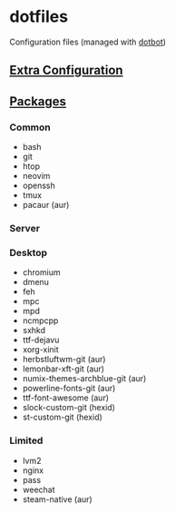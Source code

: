 dotfiles
========

Configuration files (managed with [dotbot](https://github.com/anishathalye/dotbot))

## [Extra Configuration](CONFIG.md)

## [Packages](http://repo.hexid.me/)

### Common

* bash
* git
* htop
* neovim
* openssh
* tmux
* pacaur (aur)

### Server

### Desktop

* chromium
* dmenu
* feh
* mpc
* mpd
* ncmpcpp
* sxhkd
* ttf-dejavu
* xorg-xinit
* herbstluftwm-git (aur)
* lemonbar-xft-git (aur)
* numix-themes-archblue-git (aur)
* powerline-fonts-git (aur)
* ttf-font-awesome (aur)
* slock-custom-git (hexid)
* st-custom-git (hexid)

### Limited

* lvm2
* nginx
* pass
* weechat
* steam-native (aur)
